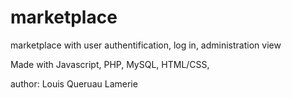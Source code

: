 # marketplace
marketplace with user authentification, log in, administration view

Made with Javascript, PHP, MySQL, HTML/CSS, 

author: Louis Queruau Lamerie
